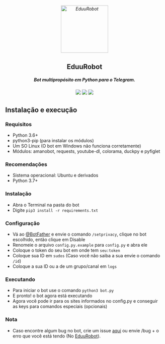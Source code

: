 <h6 align="center">
  <a href="https://t.me/EduuRobot">
    <img src="https://piics.ml/i/000.png" alt="EduuRobot" height="150px">
  </a>
  <h2 align="center">EduuRobot</h2>
  <h5 align="center">Bot multipropósito em Python para o Telegram.</h5>
</h6>
<h6 align="center">
  <a href="https://t.me/EduuRobot"><img src="https://img.shields.io/badge/Versão-v1.0 rc1-D7000B.svg" /></a>
  <a href="https://t.me/AmanoChat"><img src="https://img.shields.io/badge/Support-Chat-D7000B.svg" /></a>
  <a href="https://t.me/AmanoTeam"><img src="https://img.shields.io/badge/Telegram-Channel-D7000B.svg" /></a>
</h6>

## Instalação e execução

### Requisitos

- Python 3.6+
- python3-pip (para instalar os módulos)
- Um SO Linux (O bot em Windows não funciona corretamente)
- Módulos: amanobot, requests, youtube-dl, colorama, duckpy e pyfiglet

### Recomendações

- Sistema operacional: Ubuntu e derivados
- Python 3.7+

### Instalação

- Abra o Terminal na pasta do bot
- Digite ```pip3 install -r requirements.txt```

### Configuração

- Vá ao [@BotFather](https://t.me/BotFather) e envie o comando `/setprivacy`, clique no bot escolhido, então clique em Disable
- Renomeie o arquivo `config.py.example` para `config.py` e abra ele
- Coloque o token do seu bot em onde tem `seu:token`
- Coloque sua ID em `sudos` (Caso você não saiba a sua envie o comando `/id`)
- Coloque a sua ID ou a de um grupo/canal em `logs`

### Executando

- Para iniciar o bot use o comando ```python3 bot.py```
- E pronto! o bot agora está executando
- Agora você pode ir para os sites informados no config.py e conseguir as keys para comandos especiais (opcionais)

### Nota

- Caso encontre algum bug no bot, crie um issue [aqui](https://github.com/AmanoTeam/EduuRobot/issues) ou envie /bug + o erro que você está tendo (No [EduuRobot](https://t.me/EduuRobot)).
